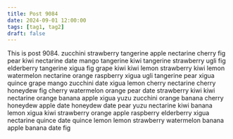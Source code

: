 ```yaml
---
title: Post 9084
date: 2024-09-01 12:00:00
tags: [tag1, tag2]
draft: false
---
```

This is post 9084.
zucchini
strawberry
tangerine
apple
nectarine
cherry
fig
pear
kiwi
nectarine
date
mango
tangerine
kiwi
tangerine
strawberry
ugli
fig
elderberry
tangerine
xigua
fig
grape
kiwi
kiwi
lemon
strawberry
kiwi
lemon
watermelon
nectarine
orange
raspberry
xigua
ugli
tangerine
pear
xigua
quince
grape
mango
zucchini
date
xigua
lemon
cherry
nectarine
cherry
honeydew
fig
cherry
watermelon
orange
pear
date
strawberry
kiwi
kiwi
nectarine
orange
banana
apple
xigua
yuzu
zucchini
orange
banana
cherry
honeydew
apple
date
honeydew
date
pear
yuzu
nectarine
kiwi
banana
lemon
xigua
kiwi
strawberry
orange
apple
raspberry
elderberry
xigua
nectarine
quince
date
quince
lemon
lemon
strawberry
watermelon
banana
apple
banana
date
fig
